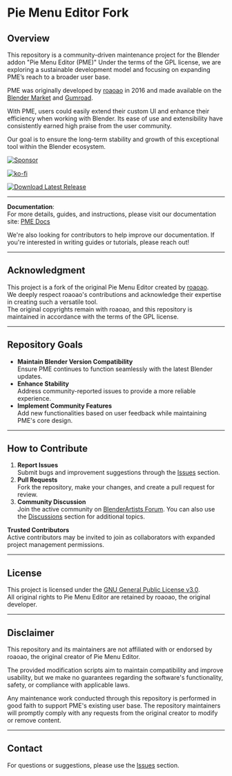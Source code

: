 # Pie Menu Editor Fork

## Overview

This repository is a community-driven maintenance project for the Blender addon "Pie Menu Editor (PME)" Under the terms of the GPL license, we are exploring a sustainable development model and focusing on expanding PME’s reach to a broader user base.

PME was originally developed by [roaoao](https://github.com/roaoao) in 2016 and made available on the [Blender Market](https://superhivemarket.com/products/pie-menu-editor?ref=7373) and [Gumroad](https://roaoao.gumroad.com/l/pie_menu_editor).

With PME, users could easily extend their custom UI and enhance their efficiency when working with Blender. Its ease of use and extensibility have consistently earned high praise from the user community.

Our goal is to ensure the long-term stability and growth of this exceptional tool within the Blender ecosystem.

[![Sponsor](https://img.shields.io/badge/Support%20PME-30363D?style=for-the-badge&logo=GitHub-Sponsors&logoColor=#white)](https://github.com/sponsors/Pluglug)

[![ko-fi](https://ko-fi.com/img/githubbutton_sm.svg)](https://ko-fi.com/Pluglug)

[![Download Latest Release](https://img.shields.io/badge/Download-Latest%20Release-2ea44f?style=for-the-badge&logo=github)](../../releases)

---

**Documentation**:  
For more details, guides, and instructions, please visit our documentation site: [PME Docs](https://pluglug.github.io/pme-docs/)

We're also looking for contributors to help improve our documentation. If you're interested in writing guides or tutorials, please reach out!

---

## Acknowledgment

This project is a fork of the original Pie Menu Editor created by [roaoao](https://github.com/roaoao).  
We deeply respect roaoao's contributions and acknowledge their expertise in creating such a versatile tool.  
The original copyrights remain with roaoao, and this repository is maintained in accordance with the terms of the GPL license.

---

## Repository Goals

- **Maintain Blender Version Compatibility**  
  Ensure PME continues to function seamlessly with the latest Blender updates.
- **Enhance Stability**  
  Address community-reported issues to provide a more reliable experience.
- **Implement Community Features**  
  Add new functionalities based on user feedback while maintaining PME's core design.

---

## How to Contribute

1. **Report Issues**  
   Submit bugs and improvement suggestions through the [Issues](../../issues) section.
2. **Pull Requests**  
   Fork the repository, make your changes, and create a pull request for review.
3. **Community Discussion**  
   Join the active community on [BlenderArtists Forum](http://blenderartists.org/forum/showthread.php?392910). You can also use the [Discussions](../../discussions) section for additional topics.

**Trusted Contributors**  
Active contributors may be invited to join as collaborators with expanded project management permissions.

---

## License

This project is licensed under the [GNU General Public License v3.0](./LICENSE.md).  
All original rights to Pie Menu Editor are retained by roaoao, the original developer.

---

## Disclaimer

This repository and its maintainers are not affiliated with or endorsed by roaoao, the original creator of Pie Menu Editor.

The provided modification scripts aim to maintain compatibility and improve usability, but we make no guarantees regarding the software's functionality, safety, or compliance with applicable laws.

Any maintenance work conducted through this repository is performed in good faith to support PME's existing user base. The repository maintainers will promptly comply with any requests from the original creator to modify or remove content.

---

## Contact

For questions or suggestions, please use the [Issues](../../issues) section.
